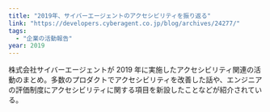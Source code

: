 ```yaml
---
title: "2019年、サイバーエージェントのアクセシビリティを振り返る"
link: "https://developers.cyberagent.co.jp/blog/archives/24277/"
tags:
  - "企業の活動報告"
year: 2019
---
```


株式会社サイバーエージェントが 2019 年に実施したアクセシビリティ関連の活動のまとめ。多数のプロダクトでアクセシビリティを改善した話や、エンジニアの評価制度にアクセシビリティに関する項目を新設したことなどが紹介されている。
